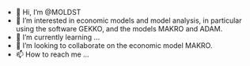 - 👋 Hi, I’m @MOLDST
- 👀 I’m interested in economic models and model analysis, in particular using the software GEKKO, and the models MAKRO and ADAM.
- 🌱 I’m currently learning ...
- 💞️ I’m looking to collaborate on the economic model MAKRO.
- 📫 How to reach me ...

<!---
MOLDST/MOLDST is a ✨ special ✨ repository because its `README.md` (this file) appears on your GitHub profile.
You can click the Preview link to take a look at your changes.
--->

